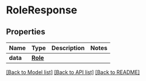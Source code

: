 # RoleResponse

## Properties
Name | Type | Description | Notes
------------ | ------------- | ------------- | -------------
**data** | [**Role**](Role.md) |  | 

[[Back to Model list]](../README.md#documentation-for-models) [[Back to API list]](../README.md#documentation-for-api-endpoints) [[Back to README]](../README.md)

